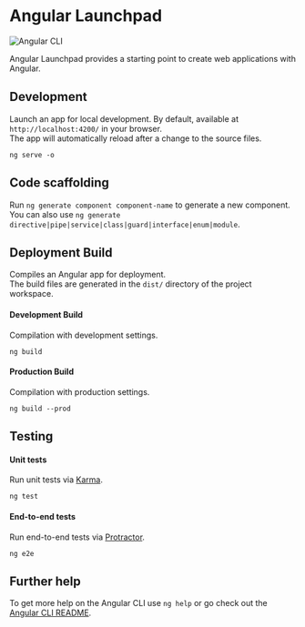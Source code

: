# Angular Launchpad

![Angular CLI](https://img.shields.io/badge/Angular%20CLI-10.0.3-red)

Angular Launchpad provides a starting point to create web applications with Angular.

## Development

Launch an app for local development. By default, available at `http://localhost:4200/` in your browser.<br/>
The app will automatically reload after a change to the source files.

```
ng serve -o
```

## Code scaffolding

Run `ng generate component component-name` to generate a new component.<br/>
You can also use `ng generate directive|pipe|service|class|guard|interface|enum|module`.

## Deployment Build

Compiles an Angular app for deployment.<br/>
The build files are generated in the `dist/` directory of the project workspace.

#### Development Build

Compilation with development settings.

```
ng build
```

#### Production Build

Compilation with production settings.

```
ng build --prod
```

## Testing

#### Unit tests

Run unit tests via [Karma](https://karma-runner.github.io).

```
ng test
```

#### End-to-end tests

Run end-to-end tests via [Protractor](http://www.protractortest.org/).

```
ng e2e
```

## Further help

To get more help on the Angular CLI use `ng help` or go check out the [Angular CLI README](https://github.com/angular/angular-cli/blob/master/README.md).
